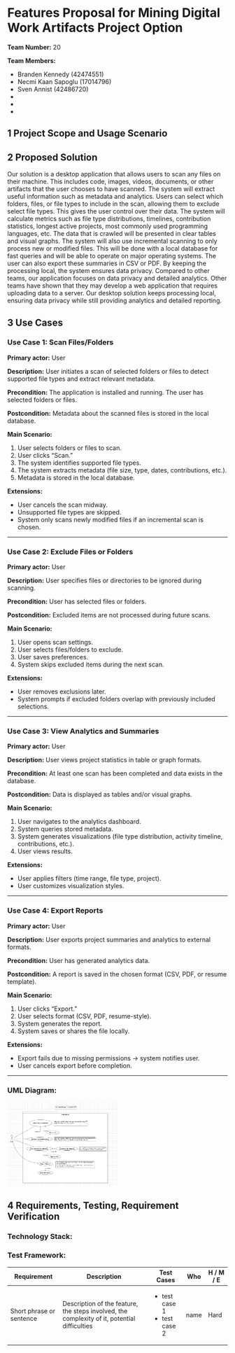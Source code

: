 # Features Proposal for Mining Digital Work Artifacts Project Option

**Team Number:** 20

**Team Members:**

- Branden Kennedy (42474551)
- Necmi Kaan Sapoglu (17014796)
- Sven Annist (42486720)
-
-
-

## 1 Project Scope and Usage Scenario


## 2 Proposed Solution
Our solution is a desktop application that allows users to scan any files on their machine. This includes code, images, videos, documents, or other artifacts that the user chooses to have scanned. The system will extract useful information such as metadata and analytics. Users can select which folders, files, or file types to include in the scan, allowing them to exclude select file types. This gives the user control over their data. The system will calculate metrics such as file type distributions, timelines, contribution statistics, longest active projects, most commonly used programming languages, etc. The data that is crawled will be presented in clear tables and visual graphs. The system will also use incremental scanning to only process new or modified files. This will be done with a local database for fast queries and will be able to operate on major operating systems. The user can also export these summaries in CSV or PDF. By keeping the processing local, the system ensures data privacy. Compared to other teams, our application focuses on data privacy and detailed analytics. Other teams have shown that they may develop a web application that requires uploading data to a server. Our desktop solution keeps processing local, ensuring data privacy while still providing analytics and detailed reporting.

## 3 Use Cases

### Use Case 1: Scan Files/Folders

**Primary actor:** User

**Description:** User initiates a scan of selected folders or files to detect supported file types and extract relevant metadata.

**Precondition:** The application is installed and running. The user has selected folders or files.

**Postcondition:** Metadata about the scanned files is stored in the local database.

**Main Scenario:**

1. User selects folders or files to scan.
2. User clicks “Scan.”
3. The system identifies supported file types.
4. The system extracts metadata (file size, type, dates, contributions, etc.).
5. Metadata is stored in the local database.

**Extensions:**

- User cancels the scan midway.
- Unsupported file types are skipped.
- System only scans newly modified files if an incremental scan is chosen.

---

### Use Case 2: Exclude Files or Folders

**Primary actor:** User

**Description:** User specifies files or directories to be ignored during scanning.

**Precondition:** User has selected files or folders.

**Postcondition:** Excluded items are not processed during future scans.

**Main Scenario:**

1. User opens scan settings.
2. User selects files/folders to exclude.
3. User saves preferences.
4. System skips excluded items during the next scan.

**Extensions:**

- User removes exclusions later.
- System prompts if excluded folders overlap with previously included selections.

---

### Use Case 3: View Analytics and Summaries

**Primary actor:** User

**Description:** User views project statistics in table or graph formats.

**Precondition:** At least one scan has been completed and data exists in the database.

**Postcondition:** Data is displayed as tables and/or visual graphs.

**Main Scenario:**

1. User navigates to the analytics dashboard.
2. System queries stored metadata.
3. System generates visualizations (file type distribution, activity timeline, contributions, etc.).
4. User views results.

**Extensions:**

- User applies filters (time range, file type, project).
- User customizes visualization styles.

---

### Use Case 4: Export Reports

**Primary actor:** User

**Description:** User exports project summaries and analytics to external formats.

**Precondition:** User has generated analytics data.

**Postcondition:** A report is saved in the chosen format (CSV, PDF, or resume template).

**Main Scenario:**

1. User clicks “Export.”
2. User selects format (CSV, PDF, resume-style).
3. System generates the report.
4. System saves or shares the file locally.

**Extensions:**

- Export fails due to missing permissions → system notifies user.
- User cancels export before completion.

---

### UML Diagram:
<img src="./umlUseCaseDiagram.png" alt="UML Use Case Diagram" width="50%" />

## 4 Requirements, Testing, Requirement Verification

### Technology Stack:

### Test Framework:

| Requirement | Description | Test Cases | Who | H / M / E |
| --- | --- | --- | --- | --- |
| Short phrase or sentence | Description of the feature, the steps involved, the complexity of it, potential difficulties | <ul><li>test case 1</li><li>test case 2</li></ul> | name | Hard |
